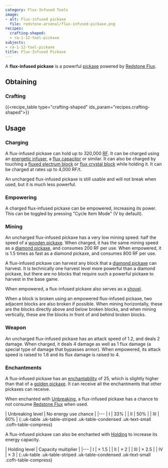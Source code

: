 ```yaml
---
category: Flux-Infused Tools
image:
- alt: Flux-infused pickaxe
  file: redstone-arsenal/flux-infused-pickaxe.png
recipes:
  crafting-shaped:
  - ra-1-12-tool-pickaxe
subjects:
- ra-1-12-tool-pickaxe
title: Flux-Infused Pickaxe
---
```


A **flux-infused pickaxe** is a powerful
[pickaxe](https://minecraft.gamepedia.com/Pickaxe) powered by [Redstone
Flux](/docs/redstone-flux/).


Obtaining
---------

### Crafting
{{<recipe_table type="crafting-shaped" ids_param="recipes.crafting-shaped">}}


Usage
-----

### Charging
A flux-infused pickaxe can hold up to 320,000 [RF](/docs/redstone-flux/). It can
be charged using an [energetic infuser](../../thermal-expansion/energetic-infuser/), a [flux
capacitor](../../thermal-expansion/flux-capacitor/) or similar. It can also be charged by touching
a [fluxed electrum block](../fluxed-electrum-block/) or [flux crystal
block](../flux-crystal-block) while holding it. It can be charged at rates up
to 4,000 RF/t.

An uncharged flux-infused pickaxe is still usable and will not break when used,
but it is much less powerful.

### Empowering
A charged flux-infused pickaxe can be empowered, increasing its power. This can
be toggled by pressing "Cycle Item Mode" (V by default).

### Mining
An uncharged flux-infused pickaxe has a very low mining speed: half the speed of
a [wooden pickaxe](https://minecraft.gamepedia.com/Wooden_Pickaxe). When
charged, it has the same mining speed as a [diamond
pickaxe](https://minecraft.gamepedia.com/Diamond_Pickaxe), and consumes 200 RF
per use. When empowered, it is 1.5 times as fast as a diamond pickaxe, and
consumes 800 RF per use.

A flux-infused pickaxe can harvest any block that a [diamond
pickaxe](https://minecraft.gamepedia.com/Diamond_Pickaxe) can harvest. It is
technically one harvest level more powerful than a diamond pickaxe, but there
are no blocks that require such a powerful pickaxe to harvest in the base game.

When empowered, a flux-infused pickaxe also serves as a
[shovel](https://minecraft.gamepedia.com/Shovel).

When a block is broken using an empowered flux-infused pickaxe, two adjacent
blocks are also broken if possible. When mining horizontally, these are the
blocks directly above and below broken blocks, and when mining vertically, these
are the blocks in front of and behind broken blocks.

### Weapon
An uncharged flux-infused pickaxe has an attack speed of 1.2, and deals 2
damage. When charged, it deals 4 damage as well as 1 flux damage (a special type
of damage that bypasses armor). When empowered, its attack speed is raised to
1.6 and its flux damage is raised to 4.

### Enchantments
A flux-infused pickaxe has an
[enchantability](https://minecraft.gamepedia.com/Enchantability) of 25, which is
slightly higher than that of a [golden
pickaxe](https://minecraft.gamepedia.com/Golden_Pickaxe). It can receive all the
enchantments that other pickaxes can receive.

When enchanted with [Unbreaking](https://minecraft.gamepedia.com/Unbreaking), a
flux-infused pickaxe has a chance to not consume [Redstone
Flux](/docs/redstone-flux/) when used.

| Unbreaking level | No energy use chance |
|---
| I | 33% |
| II | 50% |
| III | 60% |
{:.uk-table .uk-table-striped .uk-table-condensed .uk-text-small .cofh-table-compress}

A flux-infused pickaxe can also be enchanted with [Holding](../../cofh-core/holding/) to
increase its energy capacity.

| Holding level | Capacity multiplier |
|---
| I | × 1.5 |
| II | × 2 |
| III | × 2.5 |
| IV | × 3 |
{:.uk-table .uk-table-striped .uk-table-condensed .uk-text-small .cofh-table-compress}
